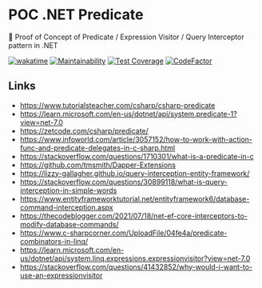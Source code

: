 # POC .NET Predicate

🔬 Proof of Concept of Predicate / Expression Visitor / Query Interceptor pattern in .NET

[![wakatime](https://wakatime.com/badge/github/GuilhermeStracini/POC-dotnet-Predicate.svg)](https://wakatime.com/badge/github/GuilhermeStracini/POC-dotnet-Predicate)
[![Maintainability](https://api.codeclimate.com/v1/badges/f13b4d71c4dc974b158e/maintainability)](https://codeclimate.com/github/GuilhermeStracini/POC-dotnet-Predicate/maintainability)
[![Test Coverage](https://api.codeclimate.com/v1/badges/f13b4d71c4dc974b158e/test_coverage)](https://codeclimate.com/github/GuilhermeStracini/POC-dotnet-Predicate/test_coverage)
[![CodeFactor](https://www.codefactor.io/repository/github/GuilhermeStracini/POC-dotnet-Predicate/badge)](https://www.codefactor.io/repository/github/GuilhermeStracini/POC-dotnet-Predicate)


## Links

-  https://www.tutorialsteacher.com/csharp/csharp-predicate
-  https://learn.microsoft.com/en-us/dotnet/api/system.predicate-1?view=net-7.0
-  https://zetcode.com/csharp/predicate/
-  https://www.infoworld.com/article/3057152/how-to-work-with-action-func-and-predicate-delegates-in-c-sharp.html
-  https://stackoverflow.com/questions/1710301/what-is-a-predicate-in-c
-  https://github.com/tmsmith/Dapper-Extensions
-  https://lizzy-gallagher.github.io/query-interception-entity-framework/
-  https://stackoverflow.com/questions/30899118/what-is-query-interception-in-simple-words
-  https://www.entityframeworktutorial.net/entityframework6/database-command-interception.aspx
-  https://thecodeblogger.com/2021/07/18/net-ef-core-interceptors-to-modify-database-commands/
-  https://www.c-sharpcorner.com/UploadFile/04fe4a/predicate-combinators-in-linq/
-  https://learn.microsoft.com/en-us/dotnet/api/system.linq.expressions.expressionvisitor?view=net-7.0
-  https://stackoverflow.com/questions/41432852/why-would-i-want-to-use-an-expressionvisitor

